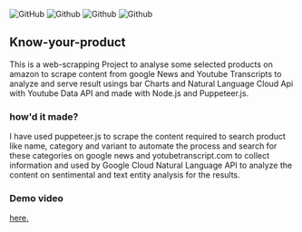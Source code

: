 ![GitHub](https://img.shields.io/github/license/harshalkaigaonkar/know-your-product?logo=Github)
![Github](https://img.shields.io/badge/Language-JavaScript-yellow?logo=JavaScript)
![Github](https://img.shields.io/badge/Language-HTML-red?logo=HTML)
![Github](https://img.shields.io/badge/Language-CSS-purple?logo=CSS)
## Know-your-product

This is a web-scrapping Project to analyse some selected products on amazon to scrape content from google News and Youtube Transcripts to analyze and serve result usings bar Charts and Natural Language Cloud Api with Youtube Data API and made with Node.js and Puppeteer.js.

### how'd it made?

I have used puppeteer.js to scrape the content required to search product like name, category and variant to automate the process and search for these categories on google news and yotubetranscript.com to collect information and used by Google Cloud Natural Language API to analyze the content on sentimental and text entity analysis for the results.

### Demo video

<div align="left">
      <a href="https://www.youtube.com/watch?v=kyaaZJ1FQa8">
        here.
      </a>
</div>
